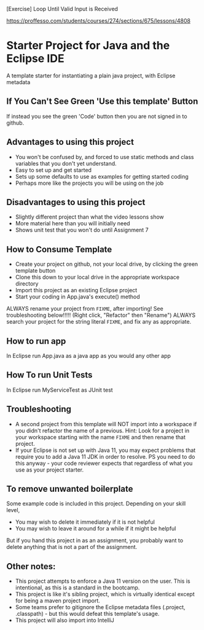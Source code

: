 [Exercise] Loop Until Valid Input is Received

https://proffesso.com/students/courses/274/sections/675/lessons/4808




# Starter Project for Java and the Eclipse IDE

A template starter for instantiating a plain java project, with Eclipse metadata

## If You Can't See Green 'Use this template' Button

If instead you see the green 'Code' button then you are not signed in to github.

## Advantages to using this project

- You won't be confused by, and forced to use static methods and class variables that you don't yet understand.
- Easy to set up and get started
- Sets up some defaults to use as examples for getting started coding
- Perhaps more like the projects you will be using on the job

## Disadvantages to using this project

- Slightly different project than what the video lessons show
- More material here than you will initially need
- Shows unit test that you won't do until Assignment 7


## How to Consume Template

- Create your project on github, not your local drive, by clicking the green template button
- Clone this down to your local drive in the appropriate workspace directory
- Import this project as an existing Eclipse project
- Start your coding in App.java's execute() method

ALWAYS rename your project from `FIXME`, after importing! See troubleshooting below!!!!! (Right click, "Refactor" then "Rename")
ALWAYS search your project for the string literal `FIXME`, and fix any as appropriate.

## How to run app

In Eclipse run App.java as a java app as you would any other app

## How To run Unit Tests

In Eclipse run MyServiceTest as JUnit test

## Troubleshooting

- A second project from this template will NOT import into a workspace if you didn't refactor the name of a previous. Hint: Look for a project in your workspace starting with the name `FIXME` and then rename that project.
- If your Eclipse is not set up with Java 11, you may expect problems that require you to add a Java 11 JDK in order to resolve. PS you need to do this anyway - your code reviewer expects that regardless of what you use as your project starter.


## To remove unwanted boilerplate

Some example code is included in this project. Depending on your skill level, 

- You may wish to delete it immediately if it is not helpful
- You may wish to leave it around for a while if it might be helpful

But if you hand this project in as an assignment, you probably want to delete anything that is not a part of the assignment.

## Other notes:

- This project attempts to enforce a Java 11 version on the user. This is intentional, as this is a standard in the bootcamp.
- This project is like it's sibling project, which is virtually identical except for being a maven project import.
- Some teams prefer to gitignore the Eclipse metadata files (.project, .classpath) - but this would defeat this template's usage.
- This project will also import into IntelliJ


